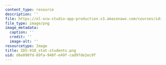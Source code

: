 ```yaml
---
content_type: resource
description: ''
file: https://ol-ocw-studio-app-production.s3.amazonaws.com/courses/ids-910-leadership-development-fall-2014/d6e098fd89fa940fe49fcad97de2ec9f_IDS-910_stat-students.png
file_type: image/png
image_metadata:
  caption: ''
  credit: ''
  image-alt: ''
resourcetype: Image
title: IDS-910_stat-students.png
uid: d6e098fd-89fa-940f-e49f-cad97de2ec9f
---
```

